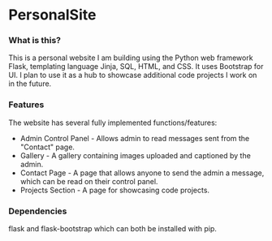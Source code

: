 # PersonalSite #

### What is this? ###

This is a personal website I am building using the Python web framework Flask, templating language Jinja, SQL, HTML, and CSS. It uses Bootstrap for UI. I plan to use it as a hub to showcase additional code projects I work on in the future.

### Features ###
The website has several fully implemented functions/features:
* Admin Control Panel - Allows admin to read messages sent from the "Contact" page.
* Gallery - A gallery containing images uploaded and captioned by the admin.
* Contact Page - A page that allows anyone to send the admin a message, which can be read on their control panel.
* Projects Section - A page for showcasing code projects.

### Dependencies ###
flask and flask-bootstrap which can both be installed with pip.

